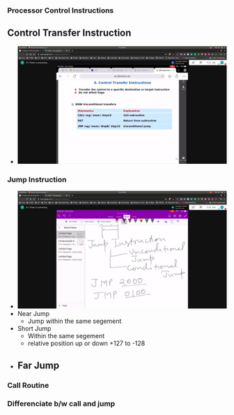 ### Processor Control Instructions

## Control Transfer Instruction
- ![ctrl_trnsfer](ctrl_trnsfer.jpg)

### Jump Instruction
- ![JMP_un](JMP_un.jpg)
- Near Jump
  - Jump within the same segement
- Short Jump
  - Within the same segement
  - relative position up or down +127 to -128
- Far Jump
  - 

### Call Routine
### Differenciate b/w call and jump